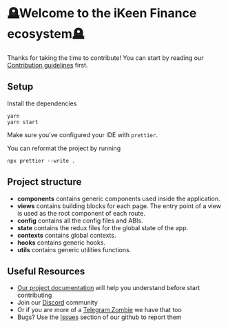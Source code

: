 # 🪦Welcome to the iKeen Finance ecosystem🪦

Thanks for taking the time to contribute!
You can start by reading our [Contribution guidelines](CONTRIBUTING.md) first.

## Setup

Install the dependencies

```shell
yarn
yarn start
```

Make sure you've configured your IDE with `prettier`.

You can reformat the project by running

```shell
npx prettier --write .
```

## Project structure

- **components** contains generic components used inside the application.
- **views** contains building blocks for each page. The entry point of a view is used as the root component of each route.
- **config** contains all the config files and ABIs.
- **state** contains the redux files for the global state of the app.
- **contexts** contains global contexts.
- **hooks** contains generic hooks.
- **utils** contains generic utilities functions.

## Useful Resources

- [Our project documentation](https://docs.keen.money/) will help you understand before start contributing
- Join our [Discord](https://discord.keen.money) community
- Or if you are more of a [Telegram Zombie](https://t.me/keenmoneybsc) we have that too
- Bugs? Use the [Issues](https://github.com/keenmoney/keen-frontend/issues) section of our github to report them
